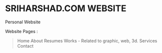 # SRIHARSHAD.COM WEBSITE

Personal Website

Website Pages :

> Home
> About
> Resumes
> Works - Related to graphic, web, 3d.
> Services
> Contact
